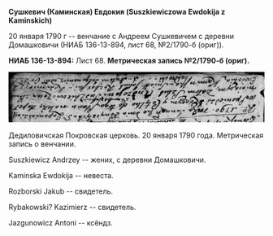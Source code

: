 **Сушкевич (Каминская) Евдокия (Suszkiewiczowa Ewdokija z Kaminskich)**

20 января 1790 г -- венчание с Андреем Сушкевичем с деревни Домашковичи
(НИАБ 136-13-894, лист 68, №2/1790-б (ориг)).

**НИАБ 136-13-894:** Лист 68. **Метрическая запись №2/1790-б (ориг).**

![](./media/c5b884fa5d6688f233f5f6f82186e9741e423d92.png)

Дедиловичская Покровская церковь. 20 января 1790 года. Метрическая
запись о венчании.

Suszkiewicz Andrzey -- жених, с деревни Домашковичи.

Kaminska Ewdokija -- невеста.

Rozborski Jakub -- свидетель.

Rybakowski? Kazimierz -- свидетель.

Jazgunowicz Antoni -- ксёндз.
